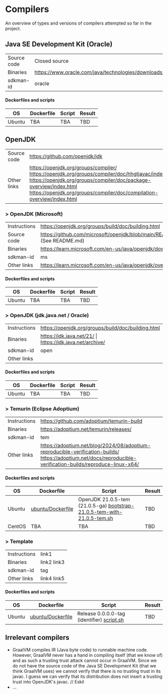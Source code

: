# Compilers

An overview of types and versions of compilers attempted so far in the project.

## Java SE Development Kit (Oracle)

|||
|-|-|
|Source code|Closed source|
|Binaries|https://www.oracle.com/java/technologies/downloads/|
|sdkman-id|oracle|

#### Dockerfiles and scripts

|OS|Dockerfile|Script|Result|
|-|-|-|-|
|Ubuntu|TBA|TBA|TBD|

## OpenJDK

|||
|-|-|
|Source code|https://github.com/openjdk/jdk|
|Other links|https://openjdk.org/groups/compiler/ https://openjdk.org/groups/compiler/doc/hhgtjavac/index.html https://openjdk.org/groups/compiler/doc/package-overview/index.html https://openjdk.org/groups/compiler/doc/compilation-overview/index.html|

### > OpenJDK (Microsoft)

|||
|-|-|
|Instructions|https://openjdk.org/groups/build/doc/building.html|
|Source code|https://github.com/microsoft/openjdk/blob/main/README.md (See README.md)|
|Binaries|https://learn.microsoft.com/en-us/java/openjdk/download|
|sdkman-id|ms|
|Other links|https://learn.microsoft.com/en-us/java/openjdk/overview|

#### Dockerfiles and scripts

|OS|Dockerfile|Script|Result|
|-|-|-|-|
|Ubuntu|TBA|TBA|TBD|

### > OpenJDK (jdk.java.net / Oracle)

|||
|-|-|
|Instructions|https://openjdk.org/groups/build/doc/building.html|
|Binaries|https://jdk.java.net/21/ \| https://jdk.java.net/archive/|
|sdkman-id|open|
|Other links|

#### Dockerfiles and scripts

|OS|Dockerfile|Script|Result|
|-|-|-|-|
|Ubuntu|TBA|TBA|TBD|

### > Temurin (Eclipse Adoptium)

|||
|-|-|
|Instructions|https://github.com/adoptium/temurin-build|
|Binaries|https://adoptium.net/temurin/releases/|
|sdkman-id|tem|
|Other links|https://adoptium.net/blog/2024/08/adoptium-reproducible-verification-builds/ https://adoptium.net/docs/reproducible-verification-builds/reproduce-linux-x64/|

#### Dockerfiles and scripts

|OS|Dockerfile|Script|Result|
|-|-|-|-|
|Ubuntu|[ubuntu/Dockerfile](./ubuntu/Dockerfile)|OpenJDK 21.0.5-tem (21.0.5-ga) [bootstrap-21.0.5-tem-with-21.0.5-tem.sh](./ubuntu/scripts/bootstrap-21.0.5-tem-with-21.0.5-tem.sh)|TBD|
|CentOS|TBA|TBA|TBD|

### > Template

|||
|-|-|
|Instructions|link1|
|Binaries|link2 link3|
|sdkman-id|tag|
|Other links|link4 link5|

#### Dockerfiles and scripts

|OS|Dockerfile|Script|Result|
|-|-|-|-|
|Ubuntu|[ubuntu/Dockerfile](./ubuntu/Dockerfile)|Release 0.0.0.0-tag (identifier) [script.sh](./scripts/os/script.sh)|TBD|

## Irrelevant compilers

* GraalVM compiles IR (Java byte code) to runnable machine code. However, GraalVM never has a hand in compiling itself (that we know of) and as such a trusting trust attack cannot occur in GraalVM. Since we do not have the source code of the Java SE Development Kit (that we think GraalVM uses) we cannot verify that there is no trusting trust in its javac. I guess we can verify that its distribution does not insert a trusting trust into OpenJDK's javac. // Eskil
* ...